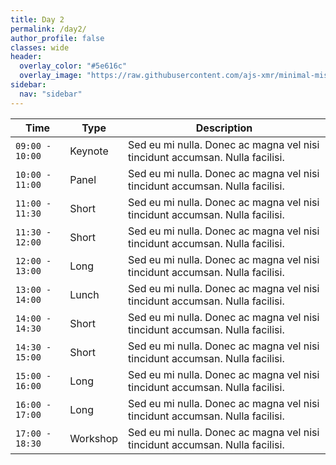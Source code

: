 ```yaml
---
title: Day 2
permalink: /day2/
author_profile: false
classes: wide
header:
  overlay_color: "#5e616c"
  overlay_image: "https://raw.githubusercontent.com/ajs-xmr/minimal-mistakes/master/assets/images/berlin-banner.jpg"
sidebar:
  nav: "sidebar"
---
```

| Time | Type | Description |
| --- | --- | --- |
| `09:00 - 10:00` | Keynote | Sed eu mi nulla. Donec ac magna vel nisi tincidunt accumsan. Nulla facilisi. |
| `10:00 - 11:00` | Panel | Sed eu mi nulla. Donec ac magna vel nisi tincidunt accumsan. Nulla facilisi. |
| `11:00 - 11:30` | Short | Sed eu mi nulla. Donec ac magna vel nisi tincidunt accumsan. Nulla facilisi. |
| `11:30 - 12:00` | Short | Sed eu mi nulla. Donec ac magna vel nisi tincidunt accumsan. Nulla facilisi. |
| `12:00 - 13:00` | Long | Sed eu mi nulla. Donec ac magna vel nisi tincidunt accumsan. Nulla facilisi. |
| `13:00 - 14:00` | Lunch | Sed eu mi nulla. Donec ac magna vel nisi tincidunt accumsan. Nulla facilisi. |
| `14:00 - 14:30` | Short | Sed eu mi nulla. Donec ac magna vel nisi tincidunt accumsan. Nulla facilisi. |
| `14:30 - 15:00` | Short | Sed eu mi nulla. Donec ac magna vel nisi tincidunt accumsan. Nulla facilisi. |
| `15:00 - 16:00` | Long | Sed eu mi nulla. Donec ac magna vel nisi tincidunt accumsan. Nulla facilisi. |
| `16:00 - 17:00` | Long | Sed eu mi nulla. Donec ac magna vel nisi tincidunt accumsan. Nulla facilisi. |
| `17:00 - 18:30` | Workshop | Sed eu mi nulla. Donec ac magna vel nisi tincidunt accumsan. Nulla facilisi. |
